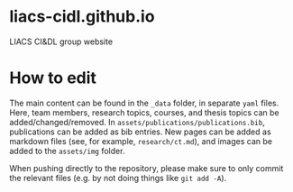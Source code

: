 # liacs-cidl.github.io
LIACS CI&DL group website

# How to edit
The main content can be found in the ``_data`` folder, in separate ``yaml`` files. Here, team members, research topics, courses, and thesis topics can be added/changed/removed. In ``assets/publications/publications.bib``, publications can be added as bib entries. New pages can be added as markdown files (see, for example, ``research/ct.md``), and images can be added to the ``assets/img`` folder.

When pushing directly to the repository, please make sure to only commit the relevant files (e.g. by not doing things like ``git add -A``).